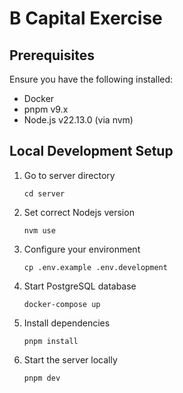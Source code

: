 # B Capital Exercise

## Prerequisites
Ensure you have the following installed:

- Docker
- pnpm v9.x
- Node.js v22.13.0 (via nvm)

## Local Development Setup

1. Go to server directory
    ```
    cd server
    ```

1. Set correct Nodejs version 
    ```
    nvm use
    ```

1. Configure your environment
    ```
    cp .env.example .env.development
    ```

1.  Start PostgreSQL database 
    ```
    docker-compose up
    ```

1.  Install dependencies 
    ```
    pnpm install
    ```

1.  Start the server locally
    ```
    pnpm dev
    ```

